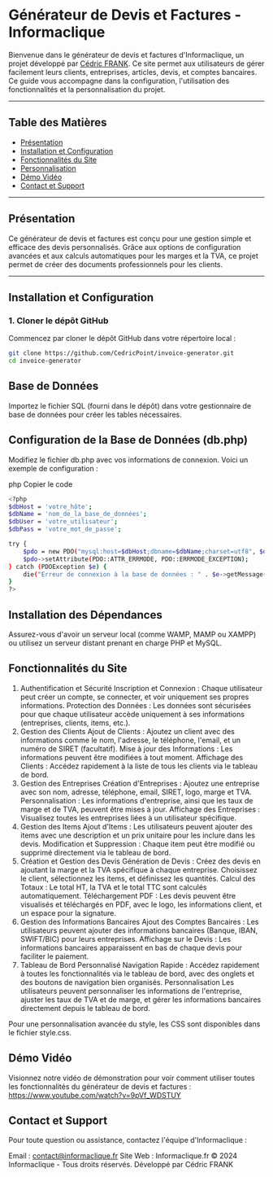 # Générateur de Devis et Factures - Informaclique

Bienvenue dans le générateur de devis et factures d'Informaclique, un projet développé par [Cédric FRANK](https://informaclique.fr). Ce site permet aux utilisateurs de gérer facilement leurs clients, entreprises, articles, devis, et comptes bancaires. Ce guide vous accompagne dans la configuration, l'utilisation des fonctionnalités et la personnalisation du projet.

---

## Table des Matières
- [Présentation](#Présentation)
- [Installation et Configuration](#installation-et-configuration)
- [Fonctionnalités du Site](#fonctionnalités-du-site)
- [Personnalisation](#personnalisation)
- [Démo Vidéo](#démo-vidéo)
- [Contact et Support](#contact-et-support)

---

## Présentation

Ce générateur de devis et factures est conçu pour une gestion simple et efficace des devis personnalisés. Grâce aux options de configuration avancées et aux calculs automatiques pour les marges et la TVA, ce projet permet de créer des documents professionnels pour les clients.

---

## Installation et Configuration

### 1. Cloner le dépôt GitHub  
   Commencez par cloner le dépôt GitHub dans votre répertoire local :

   ```bash
   git clone https://github.com/CedricPoint/invoice-generator.git
   cd invoice-generator
```

## Base de Données
Importez le fichier SQL (fourni dans le dépôt) dans votre gestionnaire de base de données pour créer les tables nécessaires.

## Configuration de la Base de Données (db.php)
Modifiez le fichier db.php avec vos informations de connexion. Voici un exemple de configuration :

php
Copier le code
```bash 
<?php
$dbHost = 'votre_hôte';
$dbName = 'nom_de_la_base_de_données';
$dbUser = 'votre_utilisateur';
$dbPass = 'votre_mot_de_passe';

try {
    $pdo = new PDO("mysql:host=$dbHost;dbname=$dbName;charset=utf8", $dbUser, $dbPass);
    $pdo->setAttribute(PDO::ATTR_ERRMODE, PDO::ERRMODE_EXCEPTION);
} catch (PDOException $e) {
    die("Erreur de connexion à la base de données : " . $e->getMessage());
}
?>
```

## Installation des Dépendances
Assurez-vous d'avoir un serveur local (comme WAMP, MAMP ou XAMPP) ou utilisez un serveur distant prenant en charge PHP et MySQL.

## Fonctionnalités du Site
1. Authentification et Sécurité
Inscription et Connexion : Chaque utilisateur peut créer un compte, se connecter, et voir uniquement ses propres informations.
Protection des Données : Les données sont sécurisées pour que chaque utilisateur accède uniquement à ses informations (entreprises, clients, items, etc.).
2. Gestion des Clients
Ajout de Clients : Ajoutez un client avec des informations comme le nom, l'adresse, le téléphone, l'email, et un numéro de SIRET (facultatif).
Mise à jour des Informations : Les informations peuvent être modifiées à tout moment.
Affichage des Clients : Accédez rapidement à la liste de tous les clients via le tableau de bord.
3. Gestion des Entreprises
Création d'Entreprises : Ajoutez une entreprise avec son nom, adresse, téléphone, email, SIRET, logo, marge et TVA.
Personnalisation : Les informations d'entreprise, ainsi que les taux de marge et de TVA, peuvent être mises à jour.
Affichage des Entreprises : Visualisez toutes les entreprises liées à un utilisateur spécifique.
4. Gestion des Items
Ajout d'Items : Les utilisateurs peuvent ajouter des items avec une description et un prix unitaire pour les inclure dans les devis.
Modification et Suppression : Chaque item peut être modifié ou supprimé directement via le tableau de bord.
5. Création et Gestion des Devis
Génération de Devis : Créez des devis en ajoutant la marge et la TVA spécifique à chaque entreprise. Choisissez le client, sélectionnez les items, et définissez les quantités.
Calcul des Totaux : Le total HT, la TVA et le total TTC sont calculés automatiquement.
Téléchargement PDF : Les devis peuvent être visualisés et téléchargés en PDF, avec le logo, les informations client, et un espace pour la signature.
6. Gestion des Informations Bancaires
Ajout des Comptes Bancaires : Les utilisateurs peuvent ajouter des informations bancaires (Banque, IBAN, SWIFT/BIC) pour leurs entreprises.
Affichage sur le Devis : Les informations bancaires apparaissent en bas de chaque devis pour faciliter le paiement.
7. Tableau de Bord Personnalisé
Navigation Rapide : Accédez rapidement à toutes les fonctionnalités via le tableau de bord, avec des onglets et des boutons de navigation bien organisés.
Personnalisation
Les utilisateurs peuvent personnaliser les informations de l'entreprise, ajuster les taux de TVA et de marge, et gérer les informations bancaires directement depuis le tableau de bord.

Pour une personnalisation avancée du style, les CSS sont disponibles dans le fichier style.css.

## Démo Vidéo
Visionnez notre vidéo de démonstration pour voir comment utiliser toutes les fonctionnalités du générateur de devis et factures :
https://www.youtube.com/watch?v=9pVf_WDSTUY


## Contact et Support
Pour toute question ou assistance, contactez l'équipe d'Informaclique :

Email : contact@informaclique.fr
Site Web : Informaclique.fr
© 2024 Informaclique - Tous droits réservés. Développé par Cédric FRANK
